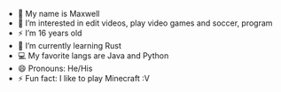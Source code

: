 - 👋 My name is Maxwell
- 👀 I’m interested in edit videos, play video games and soccer, program
- ⚡ I’m 16 years old
- 🌱 I’m currently learning Rust 
- 💻 My favorite langs are Java and Python
- 😄 Pronouns: He/His
- ⚡ Fun fact: I like to play Minecraft :V

<!---
Testfrkali/Testfrkali is a ✨ special ✨ repository because its `README.md` (this file) appears on your GitHub profile.
You can click the Preview link to take a look at your changes.
--->
